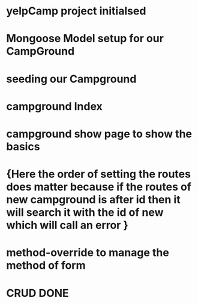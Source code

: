# yelpCamp project initialsed 

# Mongoose Model setup for our CampGround

# seeding our Campground

# campground Index

# campground show page to show the basics 

# {Here the order of setting the routes does matter because if the routes of new campground is after id then it will search it with the id of new which will call an error }

# method-override to manage the method of form

# CRUD DONE 